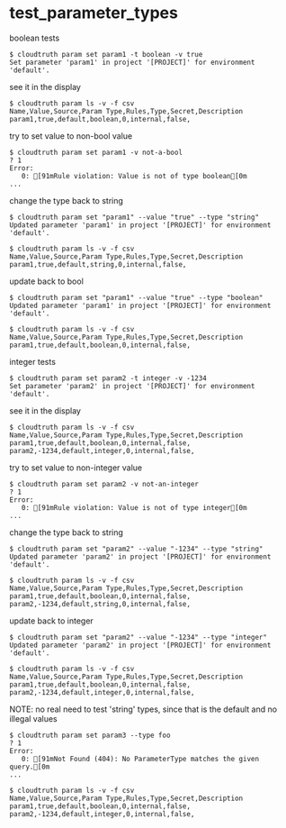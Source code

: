 
# test_parameter_types

boolean tests

```console
$ cloudtruth param set param1 -t boolean -v true
Set parameter 'param1' in project '[PROJECT]' for environment 'default'.

```

see it in the display

```console
$ cloudtruth param ls -v -f csv
Name,Value,Source,Param Type,Rules,Type,Secret,Description
param1,true,default,boolean,0,internal,false,

```

try to set value to non-bool value

```console
$ cloudtruth param set param1 -v not-a-bool
? 1
Error: 
   0: [91mRule violation: Value is not of type boolean[0m
...
```

change the type back to string

```console
$ cloudtruth param set "param1" --value "true" --type "string" 
Updated parameter 'param1' in project '[PROJECT]' for environment 'default'.

$ cloudtruth param ls -v -f csv
Name,Value,Source,Param Type,Rules,Type,Secret,Description
param1,true,default,string,0,internal,false,

```

update back to bool

```console
$ cloudtruth param set "param1" --value "true" --type "boolean" 
Updated parameter 'param1' in project '[PROJECT]' for environment 'default'.

$ cloudtruth param ls -v -f csv
Name,Value,Source,Param Type,Rules,Type,Secret,Description
param1,true,default,boolean,0,internal,false,

```

integer tests

```console
$ cloudtruth param set param2 -t integer -v -1234
Set parameter 'param2' in project '[PROJECT]' for environment 'default'.

```

see it in the display

```console
$ cloudtruth param ls -v -f csv
Name,Value,Source,Param Type,Rules,Type,Secret,Description
param1,true,default,boolean,0,internal,false,
param2,-1234,default,integer,0,internal,false,

```

try to set value to non-integer value

```console
$ cloudtruth param set param2 -v not-an-integer
? 1
Error: 
   0: [91mRule violation: Value is not of type integer[0m
...
```

change the type back to string

```console
$ cloudtruth param set "param2" --value "-1234" --type "string" 
Updated parameter 'param2' in project '[PROJECT]' for environment 'default'.

$ cloudtruth param ls -v -f csv
Name,Value,Source,Param Type,Rules,Type,Secret,Description
param1,true,default,boolean,0,internal,false,
param2,-1234,default,string,0,internal,false,

```

update back to integer

```console
$ cloudtruth param set "param2" --value "-1234" --type "integer" 
Updated parameter 'param2' in project '[PROJECT]' for environment 'default'.

$ cloudtruth param ls -v -f csv
Name,Value,Source,Param Type,Rules,Type,Secret,Description
param1,true,default,boolean,0,internal,false,
param2,-1234,default,integer,0,internal,false,

```

NOTE: no real need to test 'string' types, since that is the default and no illegal values

```console
$ cloudtruth param set param3 --type foo
? 1
Error: 
   0: [91mNot Found (404): No ParameterType matches the given query.[0m
...

$ cloudtruth param ls -v -f csv
Name,Value,Source,Param Type,Rules,Type,Secret,Description
param1,true,default,boolean,0,internal,false,
param2,-1234,default,integer,0,internal,false,

```
